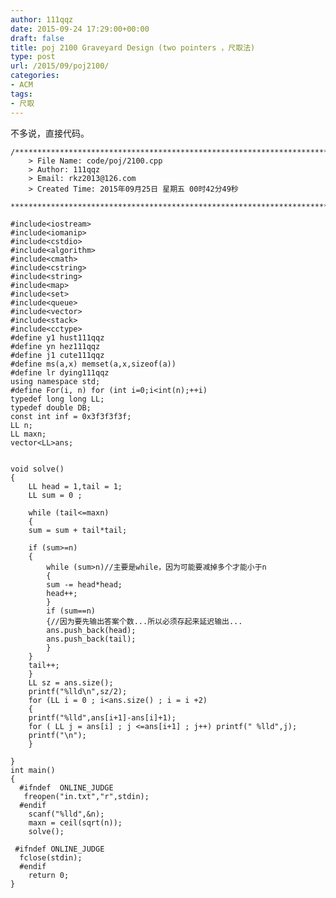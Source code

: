 ```yaml
---
author: 111qqz
date: 2015-09-24 17:29:00+00:00
draft: false
title: poj 2100 Graveyard Design (two pointers ，尺取法)
type: post
url: /2015/09/poj2100/
categories:
- ACM
tags:
- 尺取
---
```


不多说，直接代码。
 

    
    /*************************************************************************
    	> File Name: code/poj/2100.cpp
    	> Author: 111qqz
    	> Email: rkz2013@126.com 
    	> Created Time: 2015年09月25日 星期五 00时42分49秒
     ************************************************************************/
    
    #include<iostream>
    #include<iomanip>
    #include<cstdio>
    #include<algorithm>
    #include<cmath>
    #include<cstring>
    #include<string>
    #include<map>
    #include<set>
    #include<queue>
    #include<vector>
    #include<stack>
    #include<cctype>
    #define y1 hust111qqz
    #define yn hez111qqz
    #define j1 cute111qqz
    #define ms(a,x) memset(a,x,sizeof(a))
    #define lr dying111qqz
    using namespace std;
    #define For(i, n) for (int i=0;i<int(n);++i)  
    typedef long long LL;
    typedef double DB;
    const int inf = 0x3f3f3f3f;
    LL n;
    LL maxn;
    vector<LL>ans;
    
    
    void solve()
    {
        LL head = 1,tail = 1;
        LL sum = 0 ;
    
        while (tail<=maxn)
        {
    	sum = sum + tail*tail;
    
    	if (sum>=n)
    	{
    	    while (sum>n)//主要是while，因为可能要减掉多个才能小于n
    	    {
    		sum -= head*head;
    		head++;
    	    }
    	    if (sum==n)
    	    {//因为要先输出答案个数...所以必须存起来延迟输出...
    		ans.push_back(head);
    		ans.push_back(tail);
    	    }
    	}
    	tail++;
        }
        LL sz = ans.size();
        printf("%lld\n",sz/2);
        for (LL i = 0 ; i<ans.size() ; i = i +2)
        {
    	printf("%lld",ans[i+1]-ans[i]+1);
    	for ( LL j = ans[i] ; j <=ans[i+1] ; j++) printf(" %lld",j);
    	printf("\n");
        }
        
    }
    int main()
    {
      #ifndef  ONLINE_JUDGE 
       freopen("in.txt","r",stdin);
      #endif
        scanf("%lld",&n);  
        maxn = ceil(sqrt(n));
        solve();
       
     #ifndef ONLINE_JUDGE  
      fclose(stdin);
      #endif
    	return 0;
    }
    



